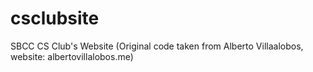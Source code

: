 # csclubsite
SBCC CS Club's Website (Original code taken from Alberto Villaalobos, website: albertovillalobos.me)
